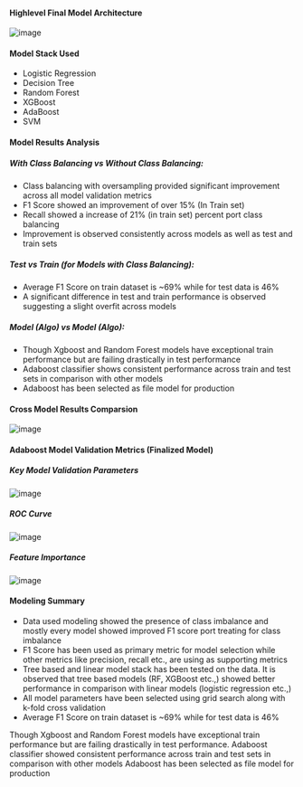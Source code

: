 #### Highlevel Final Model Architecture
![image](https://user-images.githubusercontent.com/106714374/185816412-e96de9ac-35c4-46a9-96b2-4777d17555a6.png)

#### Model Stack Used
- Logistic Regression
- Decision Tree
- Random Forest
- XGBoost
- AdaBoost
- SVM

#### Model Results Analysis
##### With Class Balancing vs Without Class Balancing:
- Class balancing with oversampling provided significant improvement across all model validation metrics
-   F1 Score showed an improvement of over 15% (In Train set)
- Recall showed a increase of 21% (in train set) percent port class balancing 
- Improvement is observed consistently across models as well as test and train sets

##### Test vs Train (for Models with Class Balancing):
- Average F1 Score on train dataset is ~69% while for test data is 46%
- A significant difference in test and train performance is observed suggesting a slight overfit across models

##### Model (Algo) vs Model (Algo):
- Though Xgboost and Random Forest models have exceptional train performance but are failing drastically in test performance
- Adaboost classifier shows consistent performance across train and test sets in comparison with other models
- Adaboost has been selected as file model for production

#### Cross Model Results Comparsion
![image](https://user-images.githubusercontent.com/106714374/185816680-2b257ad6-b45f-47a0-b1e3-0f416f718dbe.png)

#### Adaboost Model Validation Metrics (Finalized Model)
##### Key Model Validation Parameters
![image](https://user-images.githubusercontent.com/106714374/185816750-1b1a47cb-5bbb-44db-8024-4272c74111ee.png)
##### ROC Curve
![image](https://user-images.githubusercontent.com/106714374/185816710-c04d1bc2-9b54-4887-90c9-2da69c973038.png)
##### Feature Importance
![image](https://user-images.githubusercontent.com/106714374/185816734-94d509a1-ae65-467a-a97e-ceea78d51eed.png)

#### Modeling Summary
- Data used modeling showed the presence of class imbalance and mostly every model showed improved F1 score port treating for class imbalance
- F1 Score has been used as primary metric for model selection while other metrics like precision, recall etc., are using as supporting metrics
- Tree based and linear model stack has been tested on the data. It is observed that tree based models (RF, XGBoost etc.,) showed better performance in comparison with linear models (logistic regression etc.,)
- All model parameters have been selected using grid search along with k-fold cross validation
- Average F1 Score on train dataset is ~69% while for test data is 46%

Though Xgboost and Random Forest models have exceptional train performance but are failing drastically in test performance. Adaboost classifier showed consistent performance across train and test sets in comparison with other models
Adaboost has been selected as file model for production
